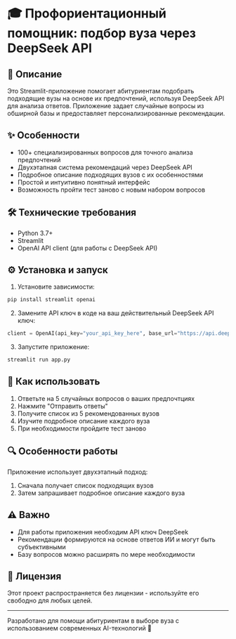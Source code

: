 # 🎓 Профориентационный помощник: подбор вуза через DeepSeek API

## 📌 Описание

Это Streamlit-приложение помогает абитуриентам подобрать подходящие вузы на основе их предпочтений, используя DeepSeek API для анализа ответов. Приложение задает случайные вопросы из обширной базы и предоставляет персонализированные рекомендации.

## ✨ Особенности

- 100+ специализированных вопросов для точного анализа предпочтений
- Двухэтапная система рекомендаций через DeepSeek API
- Подробное описание подходящих вузов с их особенностями
- Простой и интуитивно понятный интерфейс
- Возможность пройти тест заново с новым набором вопросов

## 🛠️ Технические требования

- Python 3.7+
- Streamlit
- OpenAI API client (для работы с DeepSeek API)

## ⚙️ Установка и запуск

1. Установите зависимости:
```bash
pip install streamlit openai
```

2. Замените API ключ в коде на ваш действительный DeepSeek API ключ:
```python
client = OpenAI(api_key="your_api_key_here", base_url="https://api.deepseek.com")
```

3. Запустите приложение:
```bash
streamlit run app.py
```

## 🎯 Как использовать

1. Ответьте на 5 случайных вопросов о ваших предпочтциях
2. Нажмите "Отправить ответы"
3. Получите список из 5 рекомендованных вузов
4. Изучите подробное описание каждого вуза
5. При необходимости пройдите тест заново

## 🔍 Особенности работы

Приложение использует двухэтапный подход:
1. Сначала получает список подходящих вузов
2. Затем запрашивает подробное описание каждого вуза

## ⚠️ Важно

- Для работы приложения необходим API ключ DeepSeek
- Рекомендации формируются на основе ответов ИИ и могут быть субъективными
- Базу вопросов можно расширять по мере необходимости

## 📄 Лицензия

Этот проект распространяется без лицензии - используйте его свободно для любых целей.

---

Разработано для помощи абитуриентам в выборе вуза с использованием современных AI-технологий 🚀
